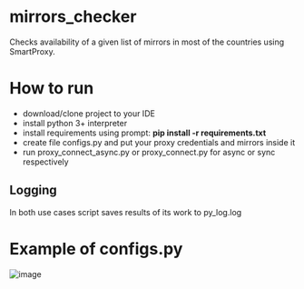 # mirrors_checker
Checks availability of a given list of mirrors in most of the countries using SmartProxy.

# How to run
 
- download/clone project to your IDE
- install python 3+ interpreter 
- install requirements using prompt: **pip install -r requirements.txt** 
- create file configs.py and put your proxy credentials and mirrors inside it
- run proxy_connect_async.py or proxy_connect.py for async or sync respectively 

## Logging

In both use cases script saves results of its work to py_log.log


# Example of configs.py

![image](https://user-images.githubusercontent.com/100962655/221351771-36e4c872-008b-473a-a376-d31456fbc09b.png)
